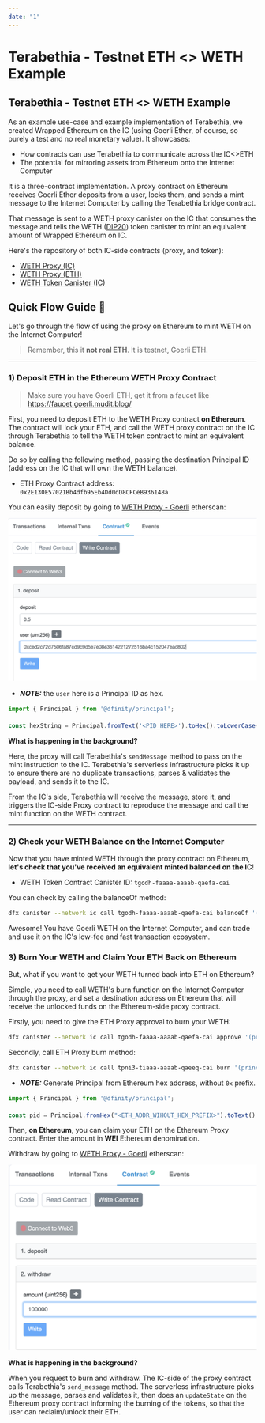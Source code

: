 ```yaml
---
date: "1"
---
```

# Terabethia - Testnet ETH <> WETH Example

## Terabethia - Testnet ETH <> WETH Example

As an example use-case and example implementation of Terabethia, we created Wrapped Ethereum on the IC (using Goerli Ether, of course, so purely a test and no real monetary value). It showcases:

- How contracts can use Terabethia to communicate across the IC<>ETH
- The potential for mirroring assets from Ethereum onto the Internet Computer

It is a three-contract implementation. A proxy contract on Ethereum receives Goerli Ether deposits from a user, locks them, and sends a mint message to the Internet Computer by calling the Terabethia bridge contract.

That message is sent to a WETH proxy canister on the IC that consumes the message and tells the WETH ([DIP20](https://github.com/Psychedelic/DIP20)) token canister to mint an equivalent amount of Wrapped Ethereum on IC.

Here's the repository of both IC-side contracts (proxy, and token):

- [WETH Proxy (IC)](https://github.com/Psychedelic/terabethia/tree/master/eth_bridge/ic)
- [WETH Proxy (ETH)](https://github.com/Psychedelic/terabethia/tree/master/eth_bridge/eth)
- [WETH Token Canister (IC)](https://github.com/Psychedelic/terabethia/tree/master/eth_bridge/ic/src/weth)

## Quick Flow Guide 🧰

Let's go through the flow of using the  proxy on Ethereum to mint WETH on the Internet Computer!

> Remember, this it **not real ETH**. It is testnet, Goerli ETH.

--- 

### 1) Deposit ETH in the Ethereum WETH Proxy Contract

> Make sure you have Goerli ETH, get it from a faucet like https://faucet.goerli.mudit.blog/

First, you need to deposit ETH to the WETH Proxy contract **on Ethereum**. The contract will lock your ETH, and call the WETH proxy contract on the IC through Terabethia to tell the WETH token contract to mint an equivalent balance.

Do so by calling the following method, passing the destination Principal ID (address on the IC that will own the WETH balance).

- ETH Proxy Contract address: `0x2E130E57021Bb4dfb95Eb4Dd0dD8CFCeB936148a`

You can easily deposit by going to [WETH Proxy - Goerli](https://goerli.etherscan.io/address/0x2E130E57021Bb4dfb95Eb4Dd0dD8CFCeB936148a#writeContract) etherscan:

![Etherscan_example](../imgs/mint_etherscan.png)

- ***NOTE:*** the `user` here is a Principal ID as hex.
```js
import { Principal } from '@dfinity/principal';

const hexString = Principal.fromText('<PID_HERE>').toHex().toLowerCase();
```

**What is happening in the background?**

Here, the proxy will call Terabethia's `sendMessage` method to pass on the mint instruction to the IC. Terabethia's serverless infrastructure picks it up to ensure there are no duplicate transactions, parses & validates the payload, and sends it to the IC.

From the IC's side, Terabethia will receive the message, store it, and triggers the IC-side Proxy contract to reproduce the message and call the mint function on the WETH contract.

----

### 2) Check your WETH Balance on the Internet Computer

Now that you have minted WETH through the proxy contract on Ethereum, **let's check that you've received an equivalent minted balanced on the IC**!

- WETH Token Contract Canister ID: `tgodh-faaaa-aaaab-qaefa-cai`

You can check by calling the balanceOf method:

```sh
dfx canister --network ic call tgodh-faaaa-aaaab-qaefa-cai balanceOf '(principal "<PID_HERE>")'
```

Awesome! You have Goerli WETH on the Internet Computer, and can trade and use it on the IC's low-fee and fast transaction ecosystem.

### 3) Burn Your WETH and Claim Your ETH Back on Ethereum

But, what if you want to get your WETH turned back into ETH on Ethereum?

Simple, you need to call WETH's burn function on the Internet Computer through the proxy, and set a destination address on Ethereum that will receive the unlocked funds on the Ethereum-side proxy contract.

Firstly, you need to give the ETH Proxy approval to burn your WETH:
```sh
dfx canister --network ic call tgodh-faaaa-aaaab-qaefa-cai approve '(principal "tpni3-tiaaa-aaaab-qaeeq-cai", 20000:nat)'
```

Secondly, call ETH Proxy burn method:
```sh
dfx canister --network ic call tpni3-tiaaa-aaaab-qaeeq-cai burn '(principal "<ETH_ADDRESS_AS_PID_HERE>", 2000:nat)'
```

- ***NOTE:*** Generate Principal from Ethereum hex address, without `0x` prefix. 
```js
import { Principal } from '@dfinity/principal';

const pid = Principal.fromHex("<ETH_ADDR_WIHOUT_HEX_PREFIX>").toText()
```

Then, **on Ethereum**, you can claim your ETH on the Ethereum Proxy contract. Enter the amount in **WEI** Ethereum denomination.

Withdraw by going to [WETH Proxy - Goerli](https://goerli.etherscan.io/address/0x2E130E57021Bb4dfb95Eb4Dd0dD8CFCeB936148a#writeContract) etherscan:

![Etherscan_example](../imgs/withdraw_etherscan.png)

**What is happening in the background?**

When you request to burn and withdraw. The IC-side of the proxy contract calls Terabethia's `send_message` method. The serverless infrastructure picks up the message, parses and validates it, then does an `updateState` on the Ethereum proxy contract informing the burning of the tokens, so that the user can reclaim/unlock their ETH.